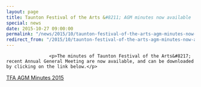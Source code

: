 ```yaml
---
layout: page
title: Taunton Festival of the Arts &#8211; AGM minutes now available
special: news
date: 2015-10-27 09:00:00
permalink: "/news/2015/10/taunton-festival-of-the-arts-agm-minutes-now-available/"
redirect_from: "/2015/10/taunton-festival-of-the-arts-agm-minutes-now-available/"
---
```



                    
                    <p>The minutes of Taunton Festival of the Arts&#8217; recent Annual General Meeting are now available, and can be downloaded by clicking on the link below.</p>
<p><a href="http://www.tauntonfestival.org.uk/wp-content/uploads/2015/10/TFA-AGM-Minutes-2015.docx">TFA AGM Minutes 2015</a></p>

                
